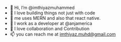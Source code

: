 - 👋 Hi, I’m @imthiyazmuhammed
- 👀 I love building things not just with code
- 🥳 me uses MERN and also that react native. 
- 🌱 I work as a developer at @anjamerica
- 💞️ I love collaboration and Contribution
- 📫 you can reach me at imthiyaz.muhd@gmail.com
<!---
imthiyazmuhammed/imthiyazmuhammed is a ✨ special ✨ repository because its `README.md` (this file) appears on your GitHub profile.
You can click the Preview link to take a look at your changes.
--->
